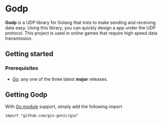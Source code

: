# Godp

**Godp** is a UDP library for Golang that tries to make sending and receiving data easy. Using this library, you can quickly design a app under the UDP protocol. This project is used in online games that require high speed data transmission.

## Getting started
### Prerequisites
- [Go]("https://go.dev/"): any one of the three latest **major** releases.

## Getting Godp
With [Go module]("https://github.com/golang/go/wiki/Modules") support, simply add the following import

```
import "github.com/gin-gonic/gin"
```